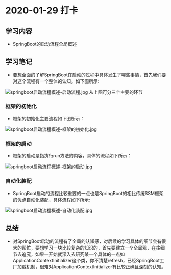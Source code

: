 # 2020-01-29 打卡
## 学习内容
 - SpringBoot的启动流程全局概述

## 学习笔记
 - 要想全面的了解SpringBoot在启动的过程中具体发生了哪些事情，首先我们要对这个流程有一个整体的认知。如下图所示:
 
 ![springboot启动流程概述-启动流程.jpg](https://i.loli.net/2020/01/29/bzvOSPwXegsxTEQ.jpg)
 从上图可分三个主要的环节
 
### 框架的初始化
 - 框架的初始化主要流程如下图所示：

 ![springboot启动流程概述-框架的初始化.jpg](https://i.loli.net/2020/01/29/7fOFsu68gGKcor3.jpg)
 
 
### 框架的启动
- 框架的启动是指执行run方法的内容，具体的流程如下所示：

![springboot启动流程概述-框架的启动.jpg](https://i.loli.net/2020/01/29/lOEBZRyA1YxvdwK.jpg)

### 自动化装配
- SpringBoot启动的流程比较重要的一点也是SpringBoot的相比传统SSM框架的优点自动化装配，具体流程如下所示:

![springboot启动流程概述-自动化装配.jpg](https://i.loli.net/2020/01/29/vrNcRKaeYk74dzH.jpg)

## 总结
- 对SpringBoot启动的流程有了全局的认知感，对后续的学习具体的细节会有很大的帮忙，要想学习一块比较复杂的知识的，首先要建立一个全局观，在往细节去追究，如果一开始就深入去研究某一个具体的一点如ApplicationContextInitializer这个类，你不清楚refresh，已经SpringBoot工厂加载机制，很难对ApplicationContextInitializer有比较正确且深刻的认知。
